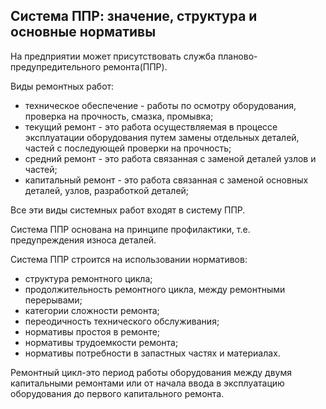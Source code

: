 Система ППР: значение, структура и основные нормативы
---

На предприятии может присутствовать служба планово-предупредительного ремонта(ППР).

Виды ремонтных работ:
- техническое обеспечение - работы по осмотру оборудования, проверка на прочность, смазка, промывка;
- текущий ремонт - это работа осуществляемая в процессе эксплуатации оборудования путем замены отдельных деталей, частей с последующей проверки  на прочность;
- средний ремонт - это работа связанная с заменой деталей узлов и частей;
- капитальный ремонт - это работа связанная с заменой основных деталей, узлов, разработкой деталей;

Все эти виды системных работ входят в систему ППР.

Система ППР основана на принципе профилактики, т.е. предупреждения износа деталей.

Система ППР строится на использовании нормативов:
- структура ремонтного цикла;
- продолжительность ремонтного цикла, между ремонтными перерывами;
- категории сложности ремонта;
- переодичность технического обслуживания;
- нормативы простоя в ремонте;
- нормативы трудоемкости ремонта;
- нормативы потребности в запастных частях и материалах.

Ремонтный цикл-это период работы оборудования между двумя капитальными ремонтами или от начала ввода в эксплуатацию оборудования до первого капитального ремонта.
